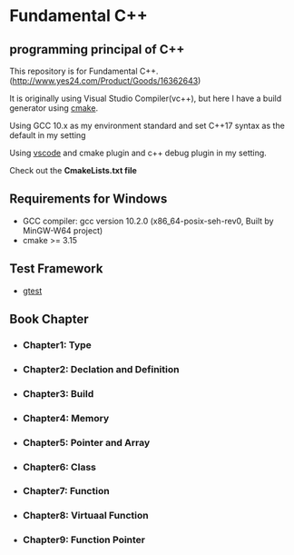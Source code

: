 # Fundamental C++
## programming principal of C++
This repository is for Fundamental C++.
(http://www.yes24.com/Product/Goods/16362643)

It is originally using Visual Studio Compiler(vc++), but here I have a build generator using [cmake].

Using GCC 10.x as my environment standard and set C++17 syntax as the default in my setting

Using [vscode] and cmake plugin and c++ debug plugin in my setting.

Check out the **CmakeLists.txt file**

## Requirements for Windows
 - GCC compiler: gcc version 10.2.0 (x86_64-posix-seh-rev0, Built by MinGW-W64 project)
 - cmake >= 3.15

## Test Framework
 - [gtest]
 



## Book Chapter
- ### **Chapter1**: **Type**
- ### **Chapter2**: **Declation and Definition**
- ### **Chapter3**: **Build**
- ### **Chapter4**: **Memory**
- ### **Chapter5**: **Pointer and Array**
- ### **Chapter6**: **Class**
- ### **Chapter7**: **Function**
- ### **Chapter8**: **Virtuaal Function**
- ### **Chapter9**: **Function Pointer**


[cmake]: <https://cmake.org/>
[vscode]: <https://code.visualstudio.com/>
[gtest]: <https://github.com/google/googletest>